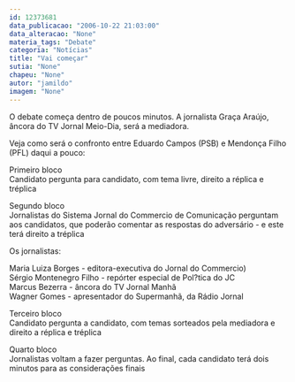 ```yaml
---
id: 12373681
data_publicacao: "2006-10-22 21:03:00"
data_alteracao: "None"
materia_tags: "Debate"
categoria: "Notícias"
title: "Vai começar"
sutia: "None"
chapeu: "None"
autor: "jamildo"
imagem: "None"
---
```

<p>O debate come&ccedil;a dentro de poucos minutos. A jornalista Gra&ccedil;a Ara&uacute;jo, &acirc;ncora do TV Jornal Meio-Dia, ser&aacute; a mediadora.</p>
<p>Veja como ser&aacute; o confronto entre Eduardo Campos (PSB) e Mendon&ccedil;a Filho (PFL) daqui a pouco:</p>
<p>Primeiro bloco<br />Candidato pergunta para candidato, com tema livre, direito a r&eacute;plica e tr&eacute;plica</p>
<p>Segundo bloco<br />Jornalistas do Sistema Jornal do Commercio de Comunica&ccedil;&atilde;o perguntam aos candidatos, que poder&atilde;o comentar as respostas do advers&aacute;rio - e este ter&aacute; direito a tr&eacute;plica</p>
<p>Os jornalistas:</p>
<p>Maria Luiza Borges - editora-executiva do Jornal do Commercio)<br />S&eacute;rgio Montenegro Filho - rep&oacute;rter especial de Pol?tica do JC<br />Marcus Bezerra - &acirc;ncora do TV Jornal Manh&atilde;<br />Wagner Gomes - apresentador do Supermanh&atilde;, da R&aacute;dio Jornal</p>
<p>Terceiro bloco<br />Candidato pergunta a candidato, com temas sorteados pela mediadora e direito a r&eacute;plica e tr&eacute;plica</p>
<p>Quarto bloco<br />Jornalistas voltam a fazer perguntas. Ao final, cada candidato ter&aacute; dois minutos para as considera&ccedil;&otilde;es finais</p>
